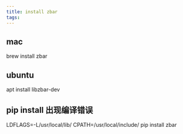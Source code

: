 ```yaml
---
title: install zbar
tags:
---
```



## mac 
brew install zbar

## ubuntu
apt install libzbar-dev

## pip install 出现编译错误

LDFLAGS=-L/usr/local/lib/ CPATH=/usr/local/include/ pip install zbar





